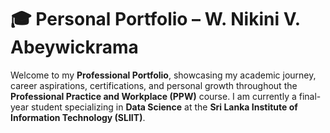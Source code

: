 # 🎓 Personal Portfolio – W. Nikini V. Abeywickrama

Welcome to my **Professional Portfolio**, showcasing my academic journey, career aspirations, certifications, and personal growth throughout the **Professional Practice and Workplace (PPW)** course. I am currently a final-year student specializing in **Data Science** at the **Sri Lanka Institute of Information Technology (SLIIT)**.
